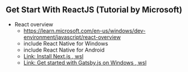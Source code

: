 ## Get Start With ReactJS (Tutorial by Microsoft)
- React overview 
  - https://learn.microsoft.com/en-us/windows/dev-environment/javascript/react-overview
  - include React Native for Windows
  - include React Native for Android
  - [Link: Install Next.js , wsl ](https://learn.microsoft.com/en-us/windows/dev-environment/javascript/nextjs-on-wsl)
  - [Link: Get started with Gatsby.js on Windows , wsl](https://learn.microsoft.com/en-us/windows/dev-environment/javascript/gatsby-on-wsl)